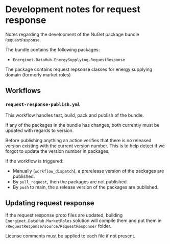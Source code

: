 # Development notes for request response

Notes regarding the development of the NuGet package bundle `RequestResponse`.

The bundle contains the following packages:

* `Energinet.DataHub.EnergySupplying.RequestResponse`

The package contains request repsonse classes for energy supplying domain (formerly market roles)

## Workflows

### `request-response-publish.yml`

This workflow handles test, build, pack and publish of the bundle.

If any of the packages in the bundle has changes, both currently must be updated with regards to version.

Before publishing anything an action verifies that there is no released version existing with the current version number. This is to help detect if we forgot to update the version number in packages.

If the workflow is triggered:

* Manually (`workflow_dispatch`), a prerelease version of the packages are published.
* By `pull_request`, then the packages are not published.
* By `push` to main, the a release version of the packages are published.

## Updating request response

If the request response proto files are updated, building `Energinet.DataHub.MarketRoles` solution will compile them and put them in `/RequestResponse/source/RequestResponse/` folder.

License comments must be applied to each file if not present.
